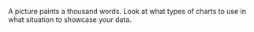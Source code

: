 A picture paints a thousand words. Look at what types of charts to use in what situation to showcase your data.
